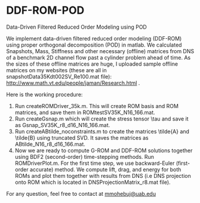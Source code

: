 # DDF-ROM-POD
Data-Driven Filtered Reduced Order Modeling using POD

We implement data-driven filtered reduced order modeling (DDF-ROM) using
proper orthogonal decomposition (POD) in matlab. We calculated Snapshots, Mass,
Stiffness and other necessary (offline) matrices from DNS of a benchmark 2D channel flow past a cylinder problem ahead of time. As the sizes of these offline matrices are huge, I uploaded sample offline matrices on my websites (these are all in snapshotData35Kdt002SV_Re100.mat file): http://www.math.vt.edu/people/jaman/Research.html .

Here is the working procedure:

1. Run createROMDriver_35k.m. This will create ROM basis and ROM matrices, and save them in ROMtestSV35K_N16_166.mat. 
2. Run createGsnap.m which will create the stress tensor \tau and save it as Gsnap_SV35K_r8_d16_N16_166.mat.
3. Run createABtilde_noconstraints.m to create the matrices \tilde{A} and \tilde{B} using truncated SVD. It saves the matrices as ABtilde_N16_r8_d16_166.mat.
4. Now we are ready to compute G-ROM and DDF-ROM solutions together using BDF2 (second-order) time-stepping methods. Run ROMDriverPlot.m. For the first time step, we use backward-Euler (first-order accurate) method. We compute lift, drag, and energy for both ROMs and plot them together with results from DNS (i.e DNS projection onto ROM which is located in DNSProjectionMatrix_r8.mat file).

For any question, feel free to contact at mmohebuj@uab.edu
